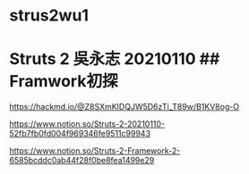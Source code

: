 # strus2wu1
# Struts 2 吳永志 20210110 ## Framwork初探
https://hackmd.io/@Z8SXmKIDQJW5D6zTi_T89w/B1KV8og-O


https://www.notion.so/Struts-2-20210110-52fb7fb0fd004f969346fe9511c99943


https://www.notion.so/Struts-2-Framework-2-6585bcddc0ab44f28f0be8fea1499e29
